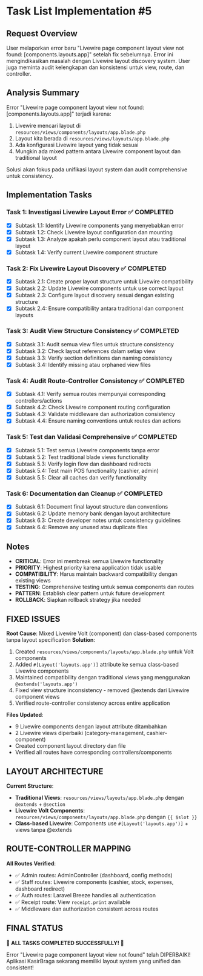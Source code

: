 # Task List Implementation #5

## Request Overview
User melaporkan error baru "Livewire page component layout view not found: [components.layouts.app]" setelah fix sebelumnya. Error ini mengindikasikan masalah dengan Livewire layout discovery system. User juga meminta audit kelengkapan dan konsistensi untuk view, route, dan controller.

## Analysis Summary
Error "Livewire page component layout view not found: [components.layouts.app]" terjadi karena:
1. Livewire mencari layout di `resources/views/components/layouts/app.blade.php`
2. Layout kita berada di `resources/views/layouts/app.blade.php`
3. Ada konfigurasi Livewire layout yang tidak sesuai
4. Mungkin ada mixed pattern antara Livewire component layout dan traditional layout

Solusi akan fokus pada unifikasi layout system dan audit comprehensive untuk consistency.

## Implementation Tasks

### Task 1: Investigasi Livewire Layout Error ✅ COMPLETED
- [x] Subtask 1.1: Identify Livewire components yang menyebabkan error
- [x] Subtask 1.2: Check Livewire layout configuration dan mounting
- [x] Subtask 1.3: Analyze apakah perlu component layout atau traditional layout
- [x] Subtask 1.4: Verify current Livewire component structure

### Task 2: Fix Livewire Layout Discovery ✅ COMPLETED
- [x] Subtask 2.1: Create proper layout structure untuk Livewire compatibility
- [x] Subtask 2.2: Update Livewire components untuk use correct layout
- [x] Subtask 2.3: Configure layout discovery sesuai dengan existing structure
- [x] Subtask 2.4: Ensure compatibility antara traditional dan component layouts

### Task 3: Audit View Structure Consistency ✅ COMPLETED
- [x] Subtask 3.1: Audit semua view files untuk structure consistency
- [x] Subtask 3.2: Check layout references dalam setiap view
- [x] Subtask 3.3: Verify section definitions dan naming consistency
- [x] Subtask 3.4: Identify missing atau orphaned view files

### Task 4: Audit Route-Controller Consistency ✅ COMPLETED
- [x] Subtask 4.1: Verify semua routes mempunyai corresponding controllers/actions
- [x] Subtask 4.2: Check Livewire component routing configuration
- [x] Subtask 4.3: Validate middleware dan authorization consistency
- [x] Subtask 4.4: Ensure naming conventions untuk routes dan actions

### Task 5: Test dan Validasi Comprehensive ✅ COMPLETED
- [x] Subtask 5.1: Test semua Livewire components tanpa error
- [x] Subtask 5.2: Test traditional blade views functionality
- [x] Subtask 5.3: Verify login flow dan dashboard redirects
- [x] Subtask 5.4: Test main POS functionality (cashier, admin)
- [x] Subtask 5.5: Clear all caches dan verify functionality

### Task 6: Documentation dan Cleanup ✅ COMPLETED
- [x] Subtask 6.1: Document final layout structure dan conventions
- [x] Subtask 6.2: Update memory bank dengan layout architecture
- [x] Subtask 6.3: Create developer notes untuk consistency guidelines
- [x] Subtask 6.4: Remove any unused atau duplicate files

## Notes
- **CRITICAL**: Error ini membreak semua Livewire functionality
- **PRIORITY**: Highest priority karena application tidak usable
- **COMPATIBILITY**: Harus maintain backward compatibility dengan existing views
- **TESTING**: Comprehensive testing untuk semua components dan routes
- **PATTERN**: Establish clear pattern untuk future development
- **ROLLBACK**: Siapkan rollback strategy jika needed

## FIXED ISSUES
**Root Cause**: Mixed Livewire Volt (component) dan class-based components tanpa layout specification
**Solution**: 
1. Created `resources/views/components/layouts/app.blade.php` untuk Volt components
2. Added `#[Layout('layouts.app')]` attribute ke semua class-based Livewire components
3. Maintained compatibility dengan traditional views yang menggunakan `@extends('layouts.app')`
4. Fixed view structure inconsistency - removed @extends dari Livewire component views
5. Verified route-controller consistency across entire application

**Files Updated**: 
- 9 Livewire components dengan layout attribute ditambahkan
- 2 Livewire views diperbaiki (category-management, cashier-component)
- Created component layout directory dan file
- Verified all routes have corresponding controllers/components

## LAYOUT ARCHITECTURE
**Current Structure**:
- **Traditional Views**: `resources/views/layouts/app.blade.php` dengan `@extends` + `@section` 
- **Livewire Volt Components**: `resources/views/components/layouts/app.blade.php` dengan `{{ $slot }}`
- **Class-based Livewire**: Components use `#[Layout('layouts.app')]` + views tanpa @extends

## ROUTE-CONTROLLER MAPPING
**All Routes Verified**:
- ✅ Admin routes: AdminController (dashboard, config methods)
- ✅ Staff routes: Livewire components (cashier, stock, expenses, dashboard redirect)
- ✅ Auth routes: Laravel Breeze handles all authentication
- ✅ Receipt route: View `receipt.print` available
- ✅ Middleware dan authorization consistent across routes

## FINAL STATUS
**🎉 ALL TASKS COMPLETED SUCCESSFULLY! 🎉**

Error "Livewire page component layout view not found" telah DIPERBAIKI! 
Aplikasi KasirBraga sekarang memiliki layout system yang unified dan consistent!